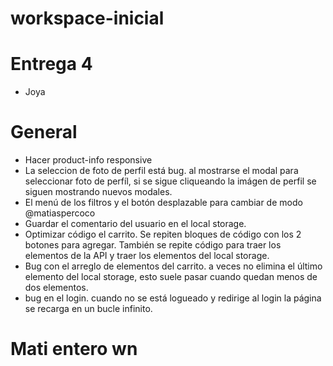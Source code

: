 # workspace-inicial

# Entrega 4
- Joya
# General
- Hacer product-info responsive
- La seleccion de foto de perfil está bug.
al mostrarse el modal para seleccionar foto de perfíl, si se 
sigue cliqueando la imágen de perfil se siguen mostrando nuevos modales.
- El menú de los filtros y el botón desplazable para cambiar de modo @matiaspercoco
- Guardar el comentario del usuario en el local storage.
- Optimizar código el carrito.
Se repiten bloques de código con los 2 botones para agregar.
También se repite código para traer los elementos de la API y 
traer los elementos del local storage.
- Bug con el arreglo de elementos del carrito.
a veces no elimina el último elemento del local storage,
esto suele pasar cuando quedan menos de dos elementos.
- bug en el login.
cuando no se está logueado y redirige al login la página
se recarga en un bucle infinito.
# Mati entero wn

